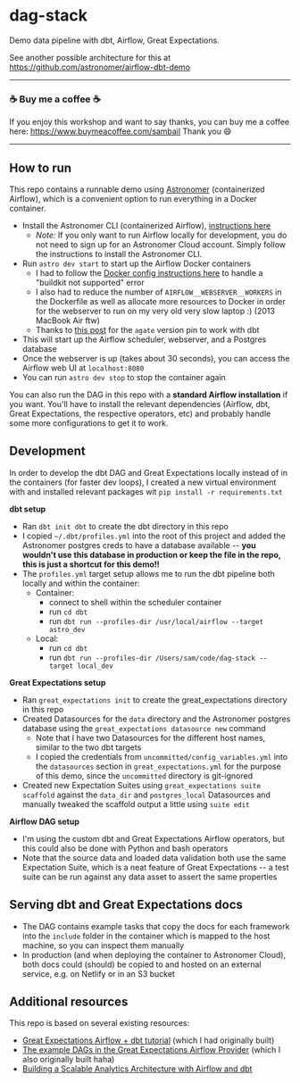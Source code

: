 # dag-stack

Demo data pipeline with dbt, Airflow, Great Expectations.

See another possible architecture for this at https://github.com/astronomer/airflow-dbt-demo

---

### ☕ Buy me a coffee ☕

If you enjoy this workshop and want to say thanks, you can buy me a coffee here: https://www.buymeacoffee.com/sambail
Thank you 😄

---


## How to run

 This repo contains a runnable demo using [Astronomer](https://www.astronomer.io/) (containerized Airflow), which is a convenient option to run everything in a Docker container.
* Install the Astronomer CLI (containerized Airflow), [instructions here](https://www.astronomer.io/docs/cloud/stable/develop/cli-quickstart)
  * *Note:* If you only want to run Airflow locally for development, you do not need to sign up for an Astronomer Cloud account. Simply follow the instructions to install the Astronomer CLI.
* Run `astro dev start` to start up the Airflow Docker containers
  * I had to follow the [Docker config instructions here](https://forum.astronomer.io/t/buildkit-not-supported-by-daemon-error-command-docker-build-t-airflow-astro-bcb837-airflow-latest-failed-failed-to-execute-cmd-exit-status-1/857) to handle a "buildkit not supported" error
  * I also had to reduce the number of `AIRFLOW__WEBSERVER__WORKERS` in the Dockerfile as well as allocate more resources to Docker in order for the webserver to run on my very old very slow laptop :) (2013 MacBook Air ftw)
  * Thanks to [this post](https://dev.to/corissa/2-critical-things-about-dbt-0-19-0-installation-20j) for the `agate` version pin to work with dbt
* This will start up the Airflow scheduler, webserver, and a Postgres database
* Once the webserver is up (takes about 30 seconds), you can access the Airflow web UI at `localhost:8080`
* You can run `astro dev stop` to stop the container again

You can also run the DAG in this repo with a **standard Airflow installation** if you want. You'll have to install the relevant dependencies (Airflow, dbt, Great Expectations, the respective operators, etc) and probably handle some more configurations to get it to work.

## Development

In order to develop the dbt DAG and Great Expectations locally instead of in the containers (for faster dev loops), I created a new virtual environment with and installed relevant packages wit `pip install -r requirements.txt`

**dbt setup**

- Ran `dbt init dbt` to create the dbt directory in this repo
- I copied `~/.dbt/profiles.yml` into the root of this project and added the Astronomer postgres creds to have a database available -- **you wouldn't use this database in production or keep the file in the repo, this is just a shortcut for this demo!!**
- The `profiles.yml` target setup allows me to run the dbt pipeline both locally and within the container:
  - Container:
    - connect to shell within the scheduler container
    - run `cd dbt`
    - run `dbt run --profiles-dir /usr/local/airflow --target astro_dev`
  - Local:
    - run `cd dbt`
    - run `dbt run --profiles-dir /Users/sam/code/dag-stack --target local_dev`

**Great Expectations setup**

- Ran `great_expectations init` to create the great_expectations directory in this repo
- Created Datasources for the `data` directory and the Astronomer postgres database using the `great_expectations datasource new` command
  - Note that I have two Datasources for the different host names, similar to the two dbt targets
  - I copied the credentials from `uncommitted/config_variables.yml` into the `datasources` section in `great_expectations.yml` for the purpose of this demo, since the `uncommitted` directory is git-ignored
- Created new Expectation Suites using `great_expectations suite scaffold` against the `data_dir` and `postgres_local` Datasources and manually tweaked the scaffold output a little using `suite edit`

**Airflow DAG setup**

- I'm using the custom dbt and Great Expectations Airflow operators, but this could also be done with Python and bash operators
- Note that the source data and loaded data validation both use the same Expectation Suite, which is a neat feature of Great Expectations -- a test suite can be run against any data asset to assert the same properties

## Serving dbt and Great Expectations docs

- The DAG contains example tasks that copy the docs for each framework into the `include` folder in the container which is mapped to the host machine, so you can inspect them manually
- In production (and when deploying the container to Astronomer Cloud), both docs could (should) be copied to and hosted on an external service, e.g. on Netlify or in an S3 bucket

## Additional resources

This repo is based on several existing resources:
- [Great Expectations Airflow + dbt tutorial](https://github.com/superconductive/ge_tutorials/tree/main/ge_dbt_airflow_tutorial) (which I had originally built)
- [The example DAGs in the Great Expectations Airflow Provider](https://github.com/great-expectations/airflow-provider-great-expectations/blob/main/great_expectations_provider/example_dags/example_great_expectations_dag.py) (which I also originally built haha)
- [Building a Scalable Analytics Architecture with Airflow and dbt](https://www.astronomer.io/blog/airflow-dbt-1)
